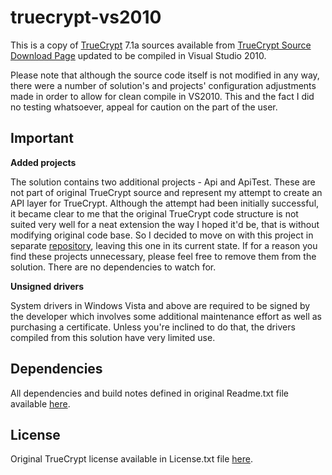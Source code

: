 truecrypt-vs2010
================

This is a copy of [TrueCrypt](http://www.truecrypt.org/ "TrueCrypt") 7.1a sources available from [TrueCrypt Source Download Page](http://www.truecrypt.org/downloads2 "TrueCrypt Source Download Page") updated to be compiled in Visual Studio 2010.

Please note that although the source code itself is not modified in any way, there were a number of solution's and projects' configuration adjustments made in order to allow for clean compile in VS2010. This and the fact I did no testing whatsoever, appeal for caution on the part of the user.

## Important ##

**Added projects**

The solution contains two additional projects - Api and ApiTest. These are not part of original TrueCrypt source and represent my attempt to create an API layer for TrueCrypt. Although the attempt had been initially successful, it became clear to me that the original TrueCrypt code structure is not suited very well for a neat extension the way I hoped it'd be, that is without modifying original code base. So I decided to move on with this project in separate [repository]("https://github.com/nightnic/truecrypt-api" "truecrypt-api"), leaving this one in its current state. If for a reason you find these projects unnecessary, please feel free to remove them from the solution. There are no dependencies to watch for.

**Unsigned drivers**

System drivers in Windows Vista and above are required to be signed by the developer which involves some additional maintenance effort as well as purchasing a certificate. Unless you're inclined to do that, the drivers compiled from this solution have very limited use.

## Dependencies ##
All dependencies and build notes defined in original Readme.txt file available [here](https://github.com/nightnic/truecrypt-vs2010/blob/master/Readme.txt "here").

## License ##
Original TrueCrypt license available in License.txt file [here](https://github.com/nightnic/truecrypt-vs2010/blob/master/License.txt "here").